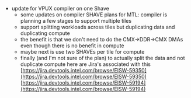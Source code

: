 - update for VPUX compiler on one Shave
	- some updates on compiler SHAVE plans for MTL:
	  compiler is planning a few stages to support multiple tiles
	- support splitting workloads across tiles but duplicating data and duplicating compute
	- the benefit is that we don't need to do the CMX->DDR->CMX DMAs even though there is no benefit in compute
	- maybe next is use two SHAVEs per tile for compute
	- finally (and I'm not sure of the plan) to actually split the data and not duplicate compute
	  here are Jira's associated with this
	  [https://jira.devtools.intel.com/browse/EISW-59350](https://jira.devtools.intel.com/browse/EISW-59350)
	  [https://jira.devtools.intel.com/browse/EISW-59194](https://jira.devtools.intel.com/browse/EISW-59194)